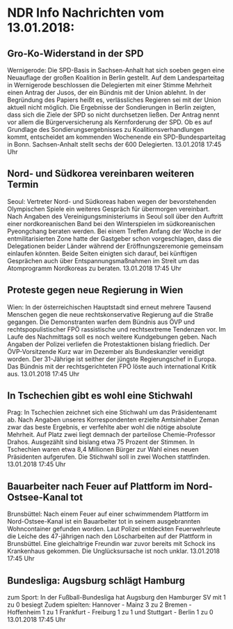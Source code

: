 # NDR Info Nachrichten vom 13.01.2018:


## Gro-Ko-Widerstand in der SPD
Wernigerode: Die SPD-Basis in Sachsen-Anhalt hat sich soeben gegen eine Neuauflage der großen Koalition in Berlin gestellt. Auf dem Landesparteitag in Wernigerode beschlossen die Delegierten mit einer Stimme Mehrheit einen Antrag der Jusos, der ein Bündnis mit der Union ablehnt. In der Begründung des Papiers heißt es, verlässliches Regieren sei mit der Union aktuell nicht
möglich. Die Ergebnisse der Sondierungen in Berlin zeigten, dass sich die Ziele der SPD so nicht durchsetzen ließen. Der Antrag nennt vor allem die Bürgerversicherung als Kernforderung der SPD. Ob es auf Grundlage des Sondierungsergebnisses zu Koalitionsverhandlungen kommt, entscheidet am kommenden Wochenende ein SPD-Bundesparteitag in Bonn. Sachsen-Anhalt stellt sechs der 600 Delegierten. 13.01.2018 17:45 Uhr 

## Nord- und Südkorea vereinbaren weiteren Termin
Seoul: Vertreter Nord- und Südkoreas haben wegen der bevorstehenden Olympischen Spiele ein weiteres Gespräch für übermorgen vereinbart. Nach Angaben des Vereinigungsministeriums in Seoul soll über den Auftritt einer nordkoreanischen Band bei den Winterspielen im südkoreanischen Pyeongchang beraten werden. Bei einem Treffen Anfang der Woche in der entmilitarisierten Zone hatte der Gastgeber schon vorgeschlagen, dass die Delegationen beider Länder während der Eröffnungszeremonie gemeinsam einlaufen könnten. Beide Seiten einigten sich darauf, bei künftigen Gesprächen auch über Entspannungsmaßnahmen im Streit um das Atomprogramm Nordkoreas zu beraten. 13.01.2018 17:45 Uhr 

## Proteste gegen neue Regierung in Wien
Wien: In der österreichischen Hauptstadt sind erneut mehrere Tausend Menschen gegen die neue rechtskonservative Regierung auf die Straße gegangen. Die Demonstranten warfen dem Bündnis aus ÖVP und rechtspopulistischer FPÖ rassistische und rechtsextreme Tendenzen vor. Im Laufe des Nachmittags soll es noch weitere Kundgebungen geben. Nach Angaben der Polizei verliefen die Protestaktionen bislang friedlich. Der ÖVP-Vorsitzende Kurz war im Dezember als Bundeskanzler vereidigt worden. Der 31-Jährige ist seither der jüngste Regierungschef in Europa. Das Bündnis mit der rechtsgerichteten FPÖ löste auch international Kritik aus. 13.01.2018 17:45 Uhr 

## In Tschechien gibt es wohl eine Stichwahl
Prag: In Tschechien zeichnet sich eine Stichwahl um das Präsidentenamt ab. Nach Angaben unseres Korrespondenten erzielte Amtsinhaber Zeman zwar das beste Ergebnis, er verfehlte aber wohl die nötige absolute Mehrheit. Auf Platz zwei liegt demnach der parteilose Chemie-Professor Drahos. Ausgezählt sind bislang etwa 75 Prozent der Stimmen. In Tschechien waren etwa 8,4 Millionen Bürger zur Wahl eines neuen Präsidenten aufgerufen. Die Stichwahl soll in zwei Wochen stattfinden. 13.01.2018 17:45 Uhr 

## Bauarbeiter nach Feuer auf Plattform im Nord-Ostsee-Kanal tot
Brunsbüttel: Nach einem Feuer auf einer schwimmendem Plattform im Nord-Ostsee-Kanal ist ein Bauarbeiter tot in seinem
ausgebrannten Wohncontainer gefunden worden. Laut Polizei entdeckten Feuerwehrleute die Leiche des 47-jährigen nach den Löscharbeiten auf der Plattform in Brunsbüttel. Eine gleichaltrige Freundin war zuvor bereits mit Schock ins Krankenhaus gekommen. Die Unglücksursache ist noch unklar. 13.01.2018 17:45 Uhr 

## Bundesliga: Augsburg schlägt Hamburg
zum Sport: In der Fußball-Bundesliga hat Augsburg den Hamburger SV mit 1 zu 0 besiegt
Zudem spielten:
Hannover  - Mainz 3 zu 2
Bremen - Hoffenheim 1 zu 1
Frankfurt - Freiburg 1 zu 1
und
Stuttgart - Berlin 1 zu 0 13.01.2018 17:45 Uhr 
